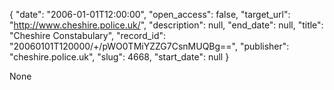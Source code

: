 {
  "date": "2006-01-01T12:00:00", 
  "open_access": false, 
  "target_url": "http://www.cheshire.police.uk/", 
  "description": null, 
  "end_date": null, 
  "title": "Cheshire Constabulary", 
  "record_id": "20060101T120000/+/pWO0TMiYZZG7CsnMUQBg==", 
  "publisher": "cheshire.police.uk", 
  "slug": 4668, 
  "start_date": null
}

None